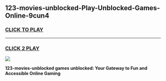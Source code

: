 
## 123-movies-unblocked-Play-Unblocked-Games-Online-9cun4
<h3>
<a href="https://premium76.site?title=123-movies-unblocked&ref=25A">CLICK TO PLAY</a></h3>
<hr>

<h3>
<a href="https://premium76.site?title=123-movies-unblocked&ref=25A">CLICK 2 PLAY</a>
  
</h3>

<a href="https://premium76.site?title=123-movies-unblocked&ref=25A"><img src="https://clearcache.store/games.png"></a>


**123-movies-unblocked games unblocked: Your Gateway to Fun and Accessible Online Gaming**
